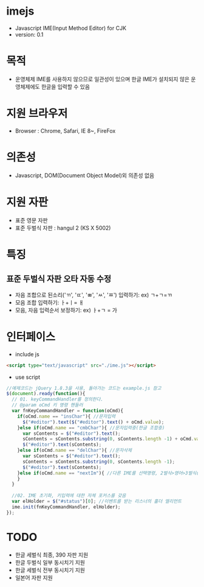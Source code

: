 imejs
=========================

* Javascript IME(Input Method Editor) for CJK
* version: 0.1

# 목적
* 운영체제 IME를 사용하지 않으므로 일관성이 있으며 한글 IME가 설치되지 않은 운영체제에도 한글을 입력할 수 있음

# 지원 브라우저
* Browser : Chrome, Safari, IE 8~, FireFox

# 의존성
* Javascript, DOM(Document Object Model)외 의존성 없음

# 지원 자판
* 표준 영문 자판
* 표준 두벌식 자판 : hangul 2 (KS X 5002)

# 특징
## 표준 두벌식 자판 오타 자동 수정
* 자음 조합으로 된소리('ㄲ', 'ㄸ', 'ㅃ', 'ㅆ', 'ㅉ') 입력하기: ex) ㄱ+ㄱ=ㄲ
* 모음 조합 입력하기: ㅏ+ㅣ= ㅐ
* 모음, 자음 입력순서 보정하기: ex) ㅏ+ㄱ = 가

# 인터페이스

* include js

```html
<script type="text/javascript" src="./ime.js"></script>
```

* use script

```javascript
//예제코드는 jQuery 1.8.3을 사용, 돌아가는 코드는 example.js 참고
$(document).ready(function(){
  // 01. keyCommandHandler를 정의한다.
  // @param oCmd 키 명령 핸들러
  var fnKeyCommandHandler = function(oCmd){
    if(oCmd.name == "insChar"){ //문자입력
      $("#editor").text($("#editor").text() + oCmd.value); 
    }else if(oCmd.name == "cmbChar"){ //문자입력중(한글 조합중)
      var sContents = $("#editor").text();
      sContents = sContents.substring(0, sContents.length -1) + oCmd.value;
      $("#editor").text(sContents); 
    }else if(oCmd.name == "delChar"){ //문자삭제
      var sContents = $("#editor").text();
      sContents = sContents.substring(0, sContents.length -1);
      $("#editor").text(sContents);
    }else if(oCmd.name == "nextIm"){ //다른 IME를 선택명령, 2벌식>영어>3벌식(390) 순
    }
  }
  
  //02. IME 초기화, 키입력에 대한 자체 포커스를 갖음
  var elHolder = $("#status")[0]; //이벤트를 받는 리스너의 홀더 엘리먼트
  ime.init(fnKeyCommandHandler, elHolder);
});
```

# TODO
* 한글 세벌식 최종, 390 자판 지원
* 한글 두벌식 일부 동시치기 지원
* 한글 세벌식 전부 동시치기 지원
* 일본어 자판 지원
